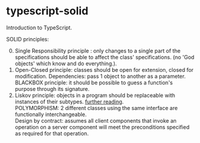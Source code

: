 # typescript-solid
Introduction to TypeScript.

SOLID principles:

0. Single Responsibility principle : only changes to a single part of the specifications should be able to affect the class' specifications. (no 'God objects' which know and do everything.).
1. Open-Closed principle: classes should be open for extension, closed for modification.
    Dependencies: pass 1 object to another as a parameter.<br>
    BLACKBOX principle: it should be possible to guess a function's purpose through its signature.
2. Liskov principle: objects in a program should be replaceable with instances of their subtypes. [further reading](https://reflectoring.io/lsp-explained/).<br>
   POLYMORPHISM: 2 different classes using the same interface are functionally interchangeable.<br>
   Design by contract: assumes all client components that invoke an operation on a server component will meet the preconditions specified as required for that operation.<br>
